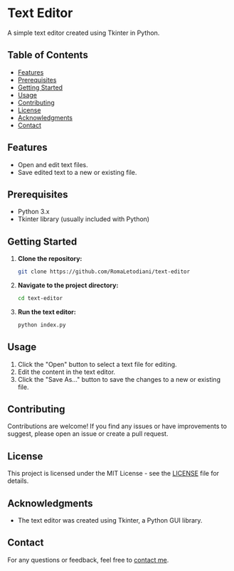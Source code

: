 # Text Editor

A simple text editor created using Tkinter in Python.

## Table of Contents

- [Features](#features)
- [Prerequisites](#prerequisites)
- [Getting Started](#getting-started)
- [Usage](#usage)
- [Contributing](#contributing)
- [License](#license)
- [Acknowledgments](#acknowledgments)
- [Contact](#contact)

## Features

- Open and edit text files.
- Save edited text to a new or existing file.

## Prerequisites

- Python 3.x
- Tkinter library (usually included with Python)

## Getting Started

1. **Clone the repository:**

   ```bash
   git clone https://github.com/RomaLetodiani/text-editor
   ```

2. **Navigate to the project directory:**

   ```bash
   cd text-editor
   ```

3. **Run the text editor:**

   ```bash
   python index.py
   ```

## Usage

1. Click the "Open" button to select a text file for editing.
2. Edit the content in the text editor.
3. Click the "Save As..." button to save the changes to a new or existing file.

## Contributing

Contributions are welcome! If you find any issues or have improvements to suggest, please open an issue or create a pull request.

## License

This project is licensed under the MIT License - see the [LICENSE](LICENSE) file for details.

## Acknowledgments

- The text editor was created using Tkinter, a Python GUI library.

## Contact

For any questions or feedback, feel free to [contact me](mailto:roman.letodiani03@gmail.com).
